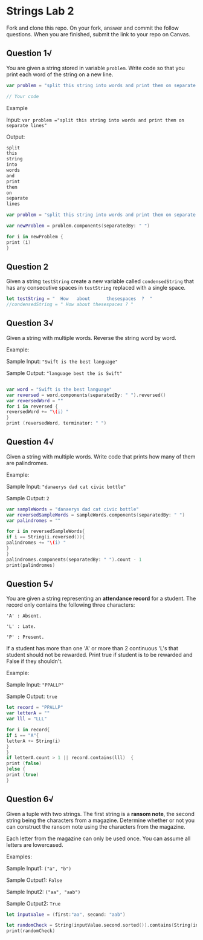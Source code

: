 # Strings Lab 2

Fork and clone this repo. On your fork, answer and commit the follow questions. When you are finished, submit the link to your repo on Canvas.

## Question 1√

You are given a string stored in variable `problem`. Write code so that you print each word of the string on a new line.

```swift
var problem = "split this string into words and print them on separate lines"

// Your code
```

Example

Input:
`var problem ="split this string into words and print them on separate lines"`

Output:
```swift
split
this
string
into
words
and
print
them
on
separate
lines
```
``` swift
var problem = "split this string into words and print them on separate lines"

var newProblem = problem.components(separatedBy: " ")

for i in newProblem {
print (i)
}
```


## Question 2

Given a string `testString` create a new variable called `condensedString` that has any consecutive spaces in `testString` replaced with a single space.

```swift
let testString = "  How   about      thesespaces  ?  "
//condensedString = " How about thesespaces ? "
```


## Question 3√

Given a string with multiple words. Reverse the string word by word.

Example:

Sample Input: `"Swift is the best language"`

Sample Output: `"language best the is Swift"`

``` swift

var word = "Swift is the best language"
var reversed = word.components(separatedBy: " ").reversed()
var reversedWord = ""
for i in reversed {
reversedWord += "\(i) "
}
print (reversedWord, terminator: " ")

```


## Question 4√

Given a string with multiple words. Write code that prints how many of them are palindromes.

Example:

Sample Input: `"danaerys dad cat civic bottle"`

Sample Output: `2`
``` swift
var sampleWords = "danaerys dad cat civic bottle"
var reversedSampleWords = sampleWords.components(separatedBy: " ")
var palindromes = ""

for i in reversedSampleWords{
if i == String(i.reversed()){
palindromes += "\(i) "
}
}
palindromes.components(separatedBy: " ").count - 1
print(palindromes)
```

## Question 5√

You are given a string representing an **attendance record** for a student. The record only contains the following three characters:

`'A' : Absent.`

`'L' : Late.`

`'P' : Present.`

If a student has more than one 'A' or more than 2 continuous 'L's that student should not be rewarded. Print true if student is to be rewarded and False if they shouldn't.

Example:

Sample Input: `"PPALLP"`

Sample Output: `true`

```swift
let record = "PPALLP"
var letterA = ""
var lll = "LLL"

for i in record{
if i == "A"{
letterA += String(i)
}
}
if letterA.count > 1 || record.contains(lll)  {
print (false)
}else {
print (true)
}

```

## Question 6√

Given a tuple with two strings. The first string is a **ransom note**, the second string being the characters from a magazine. Determine whether or not you can construct the ransom note using the characters from the magazine.

Each letter from the magazine can only be used once. You can assume all letters are lowercased.

Examples:

Sample Input1: `("a", "b")`

Sample Output1: `False`

Sample Input2: `("aa", "aab")`

Sample Output2: `True`

```swift
let inputValue = (first:"aa", second: "aab")

let randomCheck = String(inputValue.second.sorted()).contains(String(inputValue.first.sorted()))
print(randomCheck)

```
